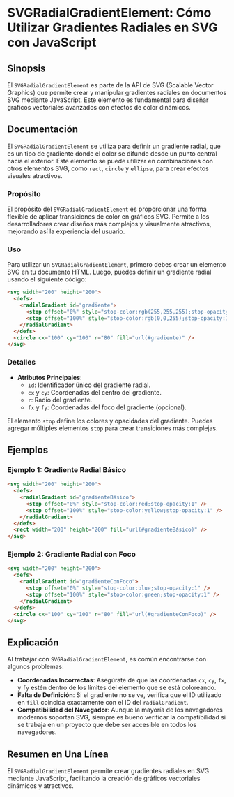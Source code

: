 <!--
Meta Description: # SVGRadialGradientElement: Cómo Utilizar Gradientes Radiales en SVG con JavaScript ## Sinopsis El `SVGRadialGradientElement` es parte de la API de SV...
Meta Keywords: stop, svg, gradiente, del, color
-->

# SVGRadialGradientElement: Cómo Utilizar Gradientes Radiales en SVG con JavaScript

## Sinopsis
El `SVGRadialGradientElement` es parte de la API de SVG (Scalable Vector Graphics) que permite crear y manipular gradientes radiales en documentos SVG mediante JavaScript. Este elemento es fundamental para diseñar gráficos vectoriales avanzados con efectos de color dinámicos.

## Documentación
El `SVGRadialGradientElement` se utiliza para definir un gradiente radial, que es un tipo de gradiente donde el color se difunde desde un punto central hacia el exterior. Este elemento se puede utilizar en combinaciones con otros elementos SVG, como `rect`, `circle` y `ellipse`, para crear efectos visuales atractivos.

### Propósito
El propósito del `SVGRadialGradientElement` es proporcionar una forma flexible de aplicar transiciones de color en gráficos SVG. Permite a los desarrolladores crear diseños más complejos y visualmente atractivos, mejorando así la experiencia del usuario.

### Uso
Para utilizar un `SVGRadialGradientElement`, primero debes crear un elemento SVG en tu documento HTML. Luego, puedes definir un gradiente radial usando el siguiente código:

```html
<svg width="200" height="200">
  <defs>
    <radialGradient id="gradiente">
      <stop offset="0%" style="stop-color:rgb(255,255,255);stop-opacity:1" />
      <stop offset="100%" style="stop-color:rgb(0,0,255);stop-opacity:1" />
    </radialGradient>
  </defs>
  <circle cx="100" cy="100" r="80" fill="url(#gradiente)" />
</svg>
```

### Detalles
- **Atributos Principales**:
  - `id`: Identificador único del gradiente radial.
  - `cx` y `cy`: Coordenadas del centro del gradiente.
  - `r`: Radio del gradiente.
  - `fx` y `fy`: Coordenadas del foco del gradiente (opcional).
  
El elemento `stop` define los colores y opacidades del gradiente. Puedes agregar múltiples elementos `stop` para crear transiciones más complejas.

## Ejemplos
### Ejemplo 1: Gradiente Radial Básico
```html
<svg width="200" height="200">
  <defs>
    <radialGradient id="gradienteBásico">
      <stop offset="0%" style="stop-color:red;stop-opacity:1" />
      <stop offset="100%" style="stop-color:yellow;stop-opacity:1" />
    </radialGradient>
  </defs>
  <rect width="200" height="200" fill="url(#gradienteBásico)" />
</svg>
```

### Ejemplo 2: Gradiente Radial con Foco
```html
<svg width="200" height="200">
  <defs>
    <radialGradient id="gradienteConFoco">
      <stop offset="0%" style="stop-color:blue;stop-opacity:1" />
      <stop offset="100%" style="stop-color:green;stop-opacity:1" />
    </radialGradient>
  </defs>
  <circle cx="100" cy="100" r="80" fill="url(#gradienteConFoco)" />
</svg>
```

## Explicación
Al trabajar con `SVGRadialGradientElement`, es común encontrarse con algunos problemas:
- **Coordenadas Incorrectas**: Asegúrate de que las coordenadas `cx`, `cy`, `fx`, y `fy` estén dentro de los límites del elemento que se está coloreando.
- **Falta de Definición**: Si el gradiente no se ve, verifica que el ID utilizado en `fill` coincida exactamente con el ID del `radialGradient`.
- **Compatibilidad del Navegador**: Aunque la mayoría de los navegadores modernos soportan SVG, siempre es bueno verificar la compatibilidad si se trabaja en un proyecto que debe ser accesible en todos los navegadores.

## Resumen en Una Línea
El `SVGRadialGradientElement` permite crear gradientes radiales en SVG mediante JavaScript, facilitando la creación de gráficos vectoriales dinámicos y atractivos.